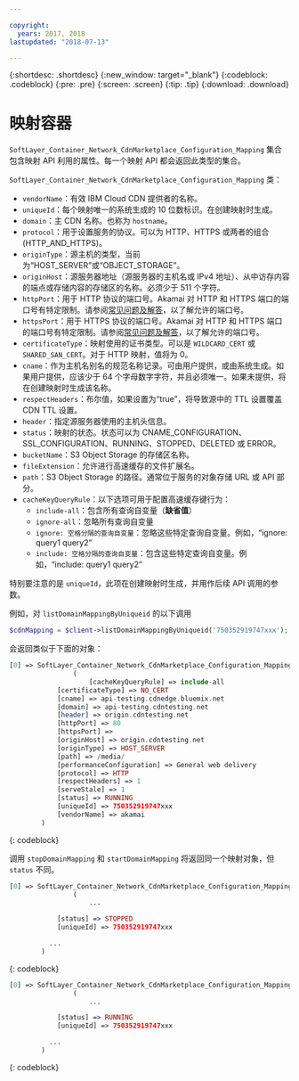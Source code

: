 ```yaml
---

copyright:
  years: 2017, 2018
lastupdated: "2018-07-13"

---
```


{:shortdesc: .shortdesc}
{:new_window: target="_blank"}
{:codeblock: .codeblock}
{:pre: .pre}
{:screen: .screen}
{:tip: .tip}
{:download: .download}  

# 映射容器  
`SoftLayer_Container_Network_CdnMarketplace_Configuration_Mapping` 集合包含映射 API 利用的属性。每一个映射 API 都会返回此类型的集合。

`SoftLayer_Container_Network_CdnMarketplace_Configuration_Mapping` 类：

* `vendorName`：有效 IBM Cloud CDN 提供者的名称。
* `uniqueId`：每个映射唯一的系统生成的 10 位数标识。在创建映射时生成。
* `domain`：主 CDN 名称。也称为 `hostname`。
* `protocol`：用于设置服务的协议。可以为 HTTP、HTTPS 或两者的组合 (HTTP_AND_HTTPS)。
* `originType`：源主机的类型，当前为“HOST_SERVER”或“OBJECT_STORAGE”。
* `originHost`：源服务器地址（源服务器的主机名或 IPv4 地址）、从中访存内容的端点或存储内容的存储区的名称。必须少于 511 个字符。
* `httpPort`：用于 HTTP 协议的端口号。Akamai 对 HTTP 和 HTTPS 端口的端口号有特定限制。请参阅[常见问题及解答](faqs.html#are-there-any-restrictions-on-what-http-and-https-port-numbers-are-allowed-for-akamai-)，以了解允许的端口号。
* `httpsPort`：用于 HTTPS 协议的端口号。Akamai 对 HTTP 和 HTTPS 端口的端口号有特定限制。请参阅[常见问题及解答](faqs.html#are-there-any-restrictions-on-what-http-and-https-port-numbers-are-allowed-for-akamai-)，以了解允许的端口号。
* `certificateType`：映射使用的证书类型。可以是 `WILDCARD_CERT` 或 `SHARED_SAN_CERT`。对于 HTTP 映射，值将为 0。
* `cname`：作为主机名别名的规范名称记录。可由用户提供，或由系统生成。如果用户提供，应该少于 64 个字母数字字符，并且必须唯一。如果未提供，将在创建映射时生成该名称。
* `respectHeaders`：布尔值，如果设置为“true”，将导致源中的 TTL 设置覆盖 CDN TTL 设置。
* `header`：指定源服务器使用的主机头信息。
* `status`：映射的状态。状态可以为 CNAME_CONFIGURATION、SSL_CONFIGURATION、RUNNING、STOPPED、DELETED 或 ERROR。
* `bucketName`：S3 Object Storage 的存储区名称。
* `fileExtension`：允许进行高速缓存的文件扩展名。
* `path`：S3 Object Storage 的路径。通常位于服务的对象存储 URL 或 API 部分。
* `cacheKeyQueryRule`：以下选项可用于配置高速缓存键行为：
  * `include-all`：包含所有查询自变量（**缺省值**）
  * `ignore-all`：忽略所有查询自变量
  * `ignore: 空格分隔的查询自变量`：忽略这些特定查询自变量。例如，“ignore: query1 query2”
  * `include: 空格分隔的查询自变量`：包含这些特定查询自变量。例如，“include: query1 query2”

特别要注意的是 `uniqueId`，此项在创建映射时生成，并用作后续 API 调用的参数。

例如，对 `listDomainMappingByUniqueid` 的以下调用  
```php  
$cdnMapping = $client->listDomainMappingByUniqueid('750352919747xxx');  
```

会返回类似于下面的对象：

```php  
[0] => SoftLayer_Container_Network_CdnMarketplace_Configuration_Mapping Object
                (
                    [cacheKeyQueryRule] => include-all
            [certificateType] => NO_CERT
            [cname] => api-testing.cdnedge.bluemix.net
            [domain] => api-testing.cdntesting.net
            [header] => origin.cdntesting.net
            [httpPort] => 80
            [httpsPort] =>
            [originHost] => origin.cdntesting.net
            [originType] => HOST_SERVER
            [path] => /media/
            [performanceConfiguration] => General web delivery
            [protocol] => HTTP
            [respectHeaders] => 1
            [serveStale] => 1
            [status] => RUNNING
            [uniqueId] => 750352919747xxx
            [vendorName] => akamai
        )

```
{: codeblock}

调用 `stopDomainMapping` 和 `startDomainMapping` 将返回同一个映射对象，但 `status` 不同。

```php  
[0] => SoftLayer_Container_Network_CdnMarketplace_Configuration_Mapping Object
                (
                    ...

            [status] => STOPPED
            [uniqueId] => 750352919747xxx

          ...
        )

```
{: codeblock}

```php  
[0] => SoftLayer_Container_Network_CdnMarketplace_Configuration_Mapping Object
                (
                    ...

            [status] => RUNNING
            [uniqueId] => 750352919747xxx

          ...
        )

```
{: codeblock}
